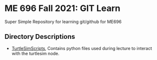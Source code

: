 # ME 696 Fall 2021: GIT Learn
Super Simple Repository for learning git/github for ME696

## Directory Descriptions
- [TurtleSimScripts](./TurtleSimScripts), Contains python files used during lecture to interact with the turtlesim node.
